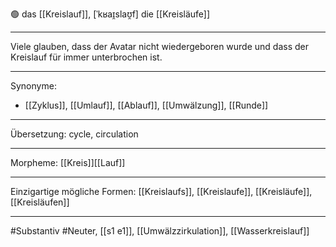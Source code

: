 🟢 das [[Kreislauf]], [ˈkʁaɪ̯slaʊ̯f]
die [[Kreisläufe]]


---
Viele glauben, dass der Avatar nicht wiedergeboren wurde und dass der Kreislauf für immer unterbrochen ist.

---
Synonyme:
- [[Zyklus]], [[Umlauf]], [[Ablauf]], [[Umwälzung]], [[Runde]]

---
Übersetzung: cycle, circulation

---
Morpheme:
[[Kreis]][[Lauf]]

---
Einzigartige mögliche Formen: [[Kreislaufs]], [[Kreislaufe]], [[Kreisläufe]], [[Kreisläufen]]

---
#Substantiv #Neuter, [[s1 e1]], [[Umwälzzirkulation]], [[Wasserkreislauf]]